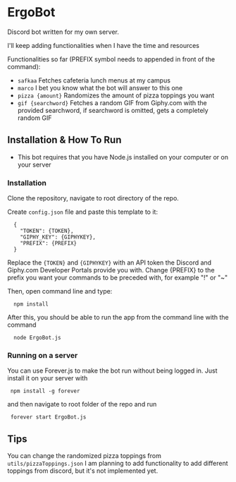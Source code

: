 # ErgoBot
Discord bot written for my own server.

I'll keep adding functionalities when I have the time and resources

Functionalities so far (PREFIX symbol needs to appended in front of the command):
 - ```safkaa``` Fetches cafeteria lunch menus at my campus
 - ```marco``` I bet you know what the bot will answer to this one
 - ```pizza {amount}``` Randomizes the amount of pizza toppings you want
 - ```gif {searchword}``` Fetches a random GIF from Giphy.com with the provided
                          searchword, if searchword is omitted, gets a completely
                          random GIF

## Installation & How To Run
 - This bot requires that you have Node.js installed on your computer or on your server
 
### Installation
Clone the repository, navigate to root directory of the repo.

Create ```config.json``` file and paste this template to it:
```
  {
    "TOKEN": {TOKEN},
    "GIPHY_KEY": {GIPHYKEY},
    "PREFIX": {PREFIX}
  }
```
Replace the ```{TOKEN}``` and ```{GIPHYKEY}``` with an API token the Discord and Giphy.com Developer Portals provide you with.
Change {PREFIX} to the prefix you want your commands to be preceded with, for example
"!" or "~"

Then, open command line and type:
```
  npm install
```

After this, you should be able to run the app from the command line with the command
```
  node ErgoBot.js
```
### Running on a server
You can use Forever.js to make the bot run without being logged in. Just install it on your server with
```
 npm install -g forever
```
and then navigate to root folder of the repo and run
```
 forever start ErgoBot.js
```

## Tips
You can change the randomized pizza toppings from ```utils/pizzaToppings.json```
I am planning to add functionality to add different toppings from discord, but
it's not implemented yet.
